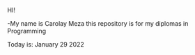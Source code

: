 HI!

-My name is Carolay Meza
 this repository is for my diplomas  in Programming

Today is: January 29 2022

